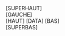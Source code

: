 <div class="container">
	<div class="row">
		[SUPERHAUT]
	</div>
	<div class="row">
		<div class="col-md-3">
			[GAUCHE]
		</div>
		<div class="col-md-9">
			[HAUT]
			[DATA]
			[BAS]
		</div>
	</div>
	<div class="row">
		<div class="cold-md-12">[SUPERBAS]</div>
	</div>
</div>